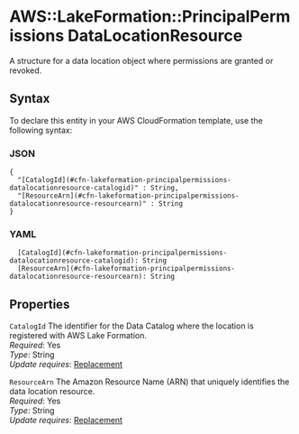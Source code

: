 # AWS::LakeFormation::PrincipalPermissions DataLocationResource<a name="aws-properties-lakeformation-principalpermissions-datalocationresource"></a>

A structure for a data location object where permissions are granted or revoked\. 

## Syntax<a name="aws-properties-lakeformation-principalpermissions-datalocationresource-syntax"></a>

To declare this entity in your AWS CloudFormation template, use the following syntax:

### JSON<a name="aws-properties-lakeformation-principalpermissions-datalocationresource-syntax.json"></a>

```
{
  "[CatalogId](#cfn-lakeformation-principalpermissions-datalocationresource-catalogid)" : String,
  "[ResourceArn](#cfn-lakeformation-principalpermissions-datalocationresource-resourcearn)" : String
}
```

### YAML<a name="aws-properties-lakeformation-principalpermissions-datalocationresource-syntax.yaml"></a>

```
  [CatalogId](#cfn-lakeformation-principalpermissions-datalocationresource-catalogid): String
  [ResourceArn](#cfn-lakeformation-principalpermissions-datalocationresource-resourcearn): String
```

## Properties<a name="aws-properties-lakeformation-principalpermissions-datalocationresource-properties"></a>

`CatalogId`  <a name="cfn-lakeformation-principalpermissions-datalocationresource-catalogid"></a>
 The identifier for the Data Catalog where the location is registered with AWS Lake Formation\.  
*Required*: Yes  
*Type*: String  
*Update requires*: [Replacement](https://docs.aws.amazon.com/AWSCloudFormation/latest/UserGuide/using-cfn-updating-stacks-update-behaviors.html#update-replacement)

`ResourceArn`  <a name="cfn-lakeformation-principalpermissions-datalocationresource-resourcearn"></a>
The Amazon Resource Name \(ARN\) that uniquely identifies the data location resource\.  
*Required*: Yes  
*Type*: String  
*Update requires*: [Replacement](https://docs.aws.amazon.com/AWSCloudFormation/latest/UserGuide/using-cfn-updating-stacks-update-behaviors.html#update-replacement)
